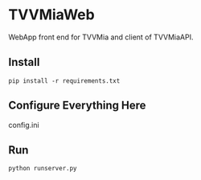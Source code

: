 # TVVMiaWeb #

WebApp front end for TVVMia and client of TVVMiaAPI. 

## Install ##

    pip install -r requirements.txt

## Configure Everything Here ##

config.ini

## Run ##

    python runserver.py